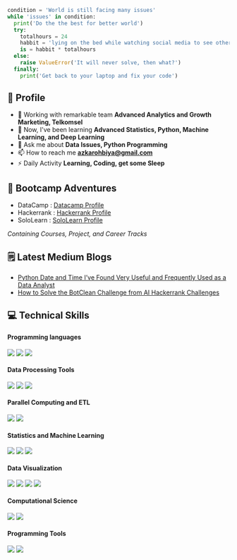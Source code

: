 ```python
condition = 'World is still facing many issues'
while 'issues' in condition:
  print('Do the the best for better world')
  try:
    totalhours = 24
    habbit = 'lying on the bed while watching social media to see other\'s life'
    is = habbit * totalhours
  else:
    raise ValueError('It will never solve, then what?')
  finally:
    print('Get back to your laptop and fix your code')
```
## 🧔 Profile

- 🔭 Working with remarkable team **Advanced Analytics and Growth Marketing, Telkomsel**
- 🌱 Now, I've been learning **Advanced Statistics, Python, Machine Learning, and Deep Learning**
- 💬 Ask me about **Data Issues, Python Programming**
- 📫 How to reach me **azkarohbiya@gmail.com**
- ⚡ Daily Activity **Learning, Coding, get some Sleep**

## 🏫 Bootcamp Adventures

- DataCamp : [Datacamp Profile](https://www.datacamp.com/profile/azkarohbiya)
- Hackerrank : [Hackerrank Profile](https://www.hackerrank.com/azkarohbiya)
- SoloLearn : [SoloLearn Profile](https://www.sololearn.com/profile/21910164)

*Containing Courses, Project, and Career Tracks*

## 🗒️ Latest Medium Blogs

- [Python Date and Time I’ve Found Very Useful and Frequently Used as a Data Analyst](https://python.plainenglish.io/python-date-and-time-ive-found-very-useful-and-frequently-used-as-data-analyst-556122a4da99)
- [How to Solve the BotClean Challenge from AI Hackerrank Challenges](https://python.plainenglish.io/breaking-ai-hackerrank-challenges-bot-clean-1ec7f7204fca)

## 💻 Technical Skills
#### Programming languages
![](https://img.shields.io/badge/Code-Python-informational?style=flat&logo=python&logoColor=white&color=6aa6f8)
![](https://img.shields.io/badge/Shell-Bash-informational?style=flat&logo=gnu-bash&logoColor=white&color=6aa6f8)
![](https://img.shields.io/badge/Code-JavaScript-informational?style=flat&logo=javascript&logoColor=white&color=6aa6f8)

#### Data Processing Tools
![](https://img.shields.io/badge/RDBMS-HiveQL-informational?style=flat&logo=hive&logoColor=white&color=6aa6f8)
![](https://img.shields.io/badge/Python-Pandas-informational?style=flat&logo=pandas&logoColor=white&color=6aa6f8)
![](https://img.shields.io/badge/MS-Excel-informational?style=flat&logo=microsoft&logoColor=white&color=6aa6f8)

#### Parallel Computing and ETL
![](https://img.shields.io/badge/BigData-ApacheHadoop-informational?style=flat&logo=apachehadoop&logoColor=white&color=6aa6f8)
![](https://img.shields.io/badge/BigData-ApacheSpark-informational?style=flat&logo=apachespark&logoColor=white&color=6aa6f8)

#### Statistics and Machine Learning
![](https://img.shields.io/badge/Python-Scipy-informational?style=flat&logo=scipy&logoColor=white&color=6aa6f8)
![](https://img.shields.io/badge/Python-statsmodels-informational?style=flat&logo=statsmodels&logoColor=white&color=6aa6f8)
![](https://img.shields.io/badge/Python-sklearn-informational?style=flat&logo=scikitlearn&logoColor=white&color=6aa6f8)

#### Data Visualization
![](https://img.shields.io/badge/Python-Matplotlib-informational?style=flat&logo=matplotlib&logoColor=white&color=6aa6f8)
![](https://img.shields.io/badge/Python-Seaborn-informational?style=flat&logo=seaborn&logoColor=white&color=6aa6f8)
![](https://img.shields.io/badge/Microsoft-ThinkCell-informational?style=flat&logo=thinkcell&logoColor=white&color=6aa6f8)
![](https://img.shields.io/badge/Python-Plotly-informational?style=flat&logo=bokeh&logoColor=white&color=6aa6f8)

#### Computational Science
![](https://img.shields.io/badge/Linux-Gromacs-informational?style=flat&logo=gromacs&logoColor=white&color=6aa6f8)
![](https://img.shields.io/badge/Linux-VMD-informational?style=flat&logo=vmd&logoColor=white&color=6aa6f8)

#### Programming Tools
![](https://img.shields.io/badge/Editor-VIM-informational?style=flat&logo=vim&logoColor=white&color=6aa6f8)
![](https://img.shields.io/badge/Editor-Jupyter-informational?style=flat&logo=jupyter&logoColor=white&color=6aa6f8)



